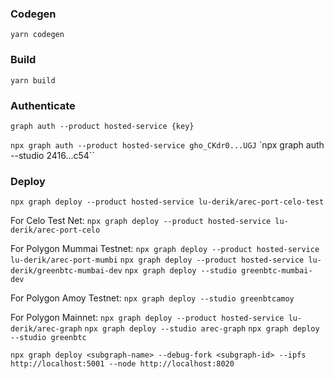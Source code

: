 ### Codegen
`yarn codegen`

### Build
`yarn build`

### Authenticate

`graph auth --product hosted-service {key}`

`npx graph auth --product hosted-service gho_CKdr0...UGJ`
`npx graph auth --studio 2416...c54``

### Deploy

`npx graph deploy --product hosted-service lu-derik/arec-port-celo-test`

For Celo Test Net:
`npx graph deploy --product hosted-service lu-derik/arec-port-celo`

For Polygon Mummai Testnet:
`npx graph deploy --product hosted-service lu-derik/arec-port-mumbi`
`npx graph deploy --product hosted-service lu-derik/greenbtc-mumbai-dev`
`npx graph deploy --studio greenbtc-mumbai-dev`

For Polygon Amoy Testnet:
`npx graph deploy --studio greenbtcamoy`

For Polygon Mainnet:
`npx graph deploy --product hosted-service lu-derik/arec-graph`
`npx graph deploy --studio arec-graph`
`npx graph deploy --studio greenbtc`

`npx graph deploy <subgraph-name> --debug-fork <subgraph-id> --ipfs http://localhost:5001 --node http://localhost:8020`